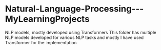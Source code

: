 # Natural-Language-Processing---MyLearningProjects
NLP models, mostly developed using Transformers 
This folder has multiple NLP models developed for various NLP tasks and mostly I have used Transformer  for the implementation
